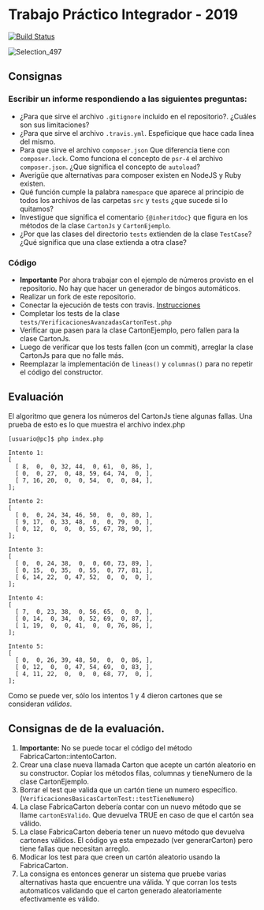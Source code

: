 # Trabajo Práctico Integrador - 2019

[![Build Status](https://travis-ci.org/dagostinoips/TPBingo2019.svg?branch=master)](https://travis-ci.org/dagostinoips/TPBingo2019)

![Selection_497](https://user-images.githubusercontent.com/14078528/58498174-e1148d80-8153-11e9-9c45-626c9a33858f.png)

## Consignas

### Escribir un informe respondiendo a las siguientes preguntas:

- ¿Para que sirve el archivo `.gitignore` incluido en el repositorio?. ¿Cuáles son sus limitaciones?
- ¿Para que sirve el archivo `.travis.yml`. Espeficique que hace cada linea del mismo.
- Para que sirve el archivo `composer.json` Que diferencia tiene con `composer.lock`. Como funciona el concepto de `psr-4` el archivo `composer.json`. ¿Que significa el concepto de `autoload`?
- Averigüe que alternativas para composer existen en NodeJS y Ruby existen.
- Qué función cumple la palabra `namespace` que aparece al principio de todos los archivos de las carpetas `src` y `tests` ¿que sucede si lo quitamos?
- Investigue que significa el comentario `{@inheritdoc}` que figura en los métodos de la clase `CartonJs` y `CartonEjemplo`.
- ¿Por que las clases del directorio `tests` extienden de la clase `TestCase`? ¿Qué significa que una clase extienda a otra clase?

### Código

- **Importante** Por ahora trabajar con el ejemplo de números provisto en el repositorio. No hay que hacer un generador de bingos automáticos.
- Realizar un fork de este repositorio.
- Conectar la ejecución de tests con travis. [Instrucciones](https://github.com/dagostinoips/TPBingo2019/wiki/Como-conectar-un-proyecto-con-travis)
- Completar los tests de la clase `tests/VerificacionesAvanzadasCartonTest.php`
- Verificar que pasen para la clase CartonEjemplo, pero fallen para la clase CartonJs.
- Luego de verificar que los tests fallen (con un commit), arreglar la clase CartonJs para que no falle más.
- Reemplazar la implementación de `lineas()` y `columnas()` para no repetir el código del constructor.


## Evaluación

El algoritmo que genera los números del CartonJs tiene algunas fallas. Una prueba de esto es lo que muestra el archivo index.php

```
[usuario@pc]$ php index.php

Intento 1:
[
  [ 8,  0,  0, 32, 44,  0, 61,  0, 86, ],
  [ 0,  0, 27,  0, 48, 59, 64, 74,  0, ],
  [ 7, 16, 20,  0,  0, 54,  0,  0, 84, ],
];

Intento 2:
[
  [ 0,  0, 24, 34, 46, 50,  0,  0, 80, ],
  [ 9, 17,  0, 33, 48,  0,  0, 79,  0, ],
  [ 0, 12,  0,  0,  0, 55, 67, 78, 90, ],
];

Intento 3:
[
  [ 0,  0, 24, 38,  0,  0, 60, 73, 89, ],
  [ 0, 15,  0, 35,  0, 55,  0, 77, 81, ],
  [ 6, 14, 22,  0, 47, 52,  0,  0,  0, ],
];

Intento 4:
[
  [ 7,  0, 23, 38,  0, 56, 65,  0,  0, ],
  [ 0, 14,  0, 34,  0, 52, 69,  0, 87, ],
  [ 1, 19,  0,  0, 41,  0,  0, 76, 86, ],
];

Intento 5:
[
  [ 0,  0, 26, 39, 48, 50,  0,  0, 86, ],
  [ 0, 12,  0,  0, 47, 54, 69,  0, 83, ],
  [ 4, 11, 22,  0,  0,  0, 68, 77,  0, ],
];
```

Como se puede ver, sólo los intentos 1 y 4 dieron cartones que se consideran _válidos_.

## Consignas de de la evaluación.

1. **Importante:** No se puede tocar el código del método FabricaCarton::intentoCarton.
1. Crear una clase nueva llamada Carton que acepte un cartón aleatorio en su constructor. Copiar los métodos filas, columnas y tieneNumero de la clase CartonEjemplo.
1. Borrar el test que valida que un cartón tiene un numero específico. (`VerificacionesBasicasCartonTest::testTieneNumero`)
1. La clase FabricaCarton debería contar con un nuevo método que se llame `cartonEsValido`. Que devuelva TRUE en caso de que el cartón sea válido.
1. La clase FabricaCarton deberia tener un nuevo método que devuelva cartones válidos. El código ya esta empezado (ver generarCarton) pero tiene fallas que necesitan arreglo.
1. Modicar los test para que creen un cartón aleatorio usando la FabricaCarton.
1. La consigna es entonces generar un sistema que pruebe varias alternativas hasta que encuentre una válida. Y que corran los tests automaticos validando que el carton generado aleatoriamente efectivamente es válido.
